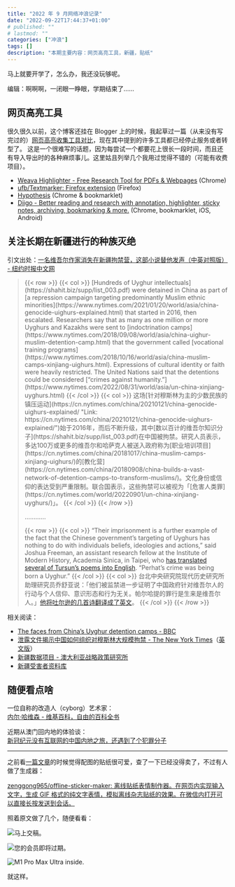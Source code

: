 ```yaml
---
title: "2022 年 9 月网络冲浪记录"
date: "2022-09-22T17:44:37+01:00"
# published: ""
# lastmod: ""
categories: ["冲浪"]
tags: []
description: "本期主要内容：网页高亮工具，新疆，贴纸"
---
```


马上就要开学了，怎么办，我还没玩够呢。

编辑：啊啊啊，一闭眼一睁眼，学期结束了……


## 网页高亮工具

很久很久以前，这个博客还挂在 Blogger 上的时候，我起草过一篇（从来没有写完过的）[网页高亮收集工具对比](/drafts/2017-02-07-internet-highlight-tools/)，现在其中提到的许多工具都已经停止服务或者转型了。
这是一个很难写的话题，因为每尝试一个都要花上很长一段时间，而且还有导入导出时的各种麻烦事儿。这里姑且列举几个我用过觉得不错的（可能有收费项目）。

- [Weava Highlighter - Free Research Tool for PDFs & Webpages](https://www.weavatools.com/) (Chrome)
- [ufb/Textmarker: Firefox extension](https://github.com/ufb/Textmarker) (Firefox)
- [Hypothesis](https://web.hypothes.is/) (Chrome \& bookmarklet)
- [Diigo - Better reading and research with annotation, highlighter, sticky notes, archiving, bookmarking & more.](https://www.diigo.com/) (Chrome, bookmarklet, iOS, Android)


## 关注长期在新疆进行的种族灭绝

引文出处：[一名维吾尔作家消失在新疆拘禁营，这部小说替他发声（中英对照版） - 纽约时报中文网](https://cn.nytimes.com/culture/20220915/uyghur-novel-backstreets-perhat-tursun/dual/)

<blockquote>
{{< row >}}
{{< col >}}
[Hundreds of Uyghur intellectuals](https://shahit.biz/supp/list_003.pdf) were detained in China as part of [a repression campaign targeting predominantly Muslim ethnic minorities](https://www.nytimes.com/2021/01/20/world/asia/china-genocide-uighurs-explained.html) that started in 2016, then escalated. Researchers say that as many as one million or more Uyghurs and Kazakhs were sent to [indoctrination camps](https://www.nytimes.com/2018/09/08/world/asia/china-uighur-muslim-detention-camp.html) that the government called [vocational training programs](https://www.nytimes.com/2018/10/16/world/asia/china-muslim-camps-xinjiang-uighurs.html). Expressions of cultural identity or faith were heavily restricted. The United Nations said that the detentions could be considered [“crimes against humanity.”](https://www.nytimes.com/2022/08/31/world/asia/un-china-xinjiang-uyghurs.html)
{{< /col >}}
{{< col >}}
这场[针对穆斯林为主的少数民族的镇压运动](https://cn.nytimes.com/china/20210121/china-genocide-uighurs-explained/ "Link: https://cn.nytimes.com/china/20210121/china-genocide-uighurs-explained/")始于2016年，而后不断升级，其中[数以百计的维吾尔知识分子](https://shahit.biz/supp/list_003.pdf)在中国被拘禁。研究人员表示，多达100万或更多的维吾尔和哈萨克人被送入政府称为[职业培训项目](https://cn.nytimes.com/china/20181017/china-muslim-camps-xinjiang-uighurs/)的[教化营](https://cn.nytimes.com/china/20180908/china-builds-a-vast-network-of-detention-camps-to-transform-muslims/)。文化身份或信仰的表达受到严重限制。联合国表示，这些拘禁可以被视为「[危害人类罪](https://cn.nytimes.com/world/20220901/un-china-xinjiang-uyghurs/)」。
{{< /col >}}
{{< /row >}}

…………

{{< row >}}
{{< col >}}
“Their imprisonment is a further example of the fact that the Chinese government’s targeting of Uyghurs has nothing to do with individuals beliefs, ideologies and actions,” said Joshua Freeman, an assistant research fellow at the Institute of Modern History, Academia Sinica, in Taipei, who [has translated several of Tursun’s poems into English](https://medium.com/fairbank-center/uyghur-poetry-in-translation-perhat-tursuns-elegy-902a58b7a0aa). “Perhat’s crime was being born a Uyghur.”
{{< /col >}}
{{< col >}}
台北中央研究院现代历史研究所助理研究员乔舒亚说：「他们被监禁进一步证明了中国政府针对维吾尔人的行动与个人信仰、意识形态和行为无关。帕尔哈提的罪行是生来是维吾尔人。」[他将吐尔逊的几首诗翻译成了英文](https://medium.com/fairbank-center/uyghur-poetry-in-translation-perhat-tursuns-elegy-902a58b7a0aa)。
{{< /col >}}
{{< /row >}}
</blockquote>

相关阅读：

- [The faces from China’s Uyghur detention camps - BBC](https://www.bbc.co.uk/news/extra/85qihtvw6e/the-faces-from-chinas-uyghur-detention-camps)
- [泄露文件揭示中国如何组织对穆斯林大规模拘禁 - The New York Times](https://www.nytimes.com/zh/2019/11/16/world/asia/xinjiang-documents-chinese.html)（[英文版](https://www.nytimes.com/interactive/2019/11/16/world/asia/china-xinjiang-documents.html)）
- [新疆数据项目 - 澳大利亚战略政策研究所](https://xjdp.aspi.org.au/)
- [新疆受害者资料库](https://www.shahit.biz/cmn/)



## 随便看点啥

一位自称的改造人（cyborg）艺术家：  
[内尔·哈维森 - 维基百科，自由的百科全书](https://zh.wikipedia.org/zh-cn/%E5%85%A7%E7%88%BE%C2%B7%E5%93%88%E7%B6%AD%E6%A3%AE)

近期从澳门回内地的体验谈：  
[新冠纪元没有互联网的中国内地之旅，还遇到了个犯罪分子](https://hee.ink/p/%E6%96%B0%E5%86%A0%E7%BA%AA%E5%85%83%E6%B2%A1%E6%9C%89%E4%BA%92%E8%81%94%E7%BD%91%E7%9A%84%E4%B8%AD%E5%9B%BD%E5%86%85%E5%9C%B0%E4%B9%8B%E6%97%85%E8%BF%98%E9%81%87%E5%88%B0%E4%BA%86%E4%B8%AA%E7%8A%AF%E7%BD%AA%E5%88%86%E5%AD%90/)

---

之前看[一篇文章](https://type.cyhsu.xyz/2021/05/dedao-max-review/#%E6%89%8B%E5%86%99%E5%8A%9F%E8%83%BD)的时候觉得配图的贴纸很可爱，查了一下已经没得卖了，不过有人做了生成器：

[zenggong965/offline-sticker-maker: 离线贴纸表情制作器。在网页内实现输入文字，生成 GIF 格式的纯文字表情，模拟离线杂志贴纸的效果。在微信内打开可以直接长按发送到会话。](https://github.com/zenggong965/offline-sticker-maker)

照着原文做了几个，随便看看：

![马上交稿。](/post-img/2022-09-22-sticker-1.png)

![您的会员即将过期。](/post-img/2022-09-22-sticker-2.png)

![M1 Pro Max Ultra inside.](/post-img/2022-09-22-sticker-3.png)

就这样。
